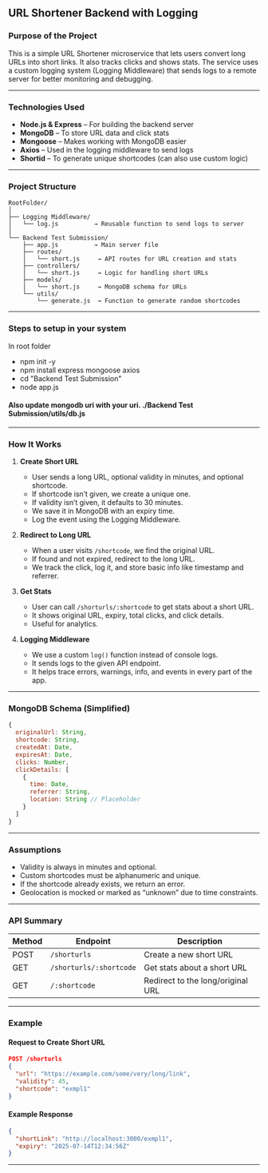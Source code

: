## URL Shortener Backend with Logging

### Purpose of the Project

This is a simple URL Shortener microservice that lets users convert long URLs into short links. It also tracks clicks and shows stats. The service uses a custom logging system (Logging Middleware) that sends logs to a remote server for better monitoring and debugging.

---

### Technologies Used

* **Node.js & Express** – For building the backend server
* **MongoDB** – To store URL data and click stats
* **Mongoose** – Makes working with MongoDB easier
* **Axios** – Used in the logging middleware to send logs
* **Shortid** – To generate unique shortcodes (can also use custom logic)

---

### Project Structure

```
RootFolder/
│
├── Logging Middleware/
│   └── log.js          → Reusable function to send logs to server
│
└── Backend Test Submission/
    ├── app.js          → Main server file
    ├── routes/
    │   └── short.js     → API routes for URL creation and stats
    ├── controllers/
    │   └── short.js     → Logic for handling short URLs
    ├── models/
    │   └── short.js     → MongoDB schema for URLs
    └── utils/
        └── generate.js  → Function to generate random shortcodes
```

---
### Steps to setup in your system

In root folder
- npm init -y
- npm install express mongoose axios
- cd "Backend Test Submission"
- node app.js
  
#### Also update mongodb uri with your uri. ./Backend Test Submission/utils/db.js

---

### How It Works

1. **Create Short URL**

   * User sends a long URL, optional validity in minutes, and optional shortcode.
   * If shortcode isn’t given, we create a unique one.
   * If validity isn’t given, it defaults to 30 minutes.
   * We save it in MongoDB with an expiry time.
   * Log the event using the Logging Middleware.

2. **Redirect to Long URL**

   * When a user visits `/shortcode`, we find the original URL.
   * If found and not expired, redirect to the long URL.
   * We track the click, log it, and store basic info like timestamp and referrer.

3. **Get Stats**

   * User can call `/shorturls/:shortcode` to get stats about a short URL.
   * It shows original URL, expiry, total clicks, and click details.
   * Useful for analytics.

4. **Logging Middleware**

   * We use a custom `log()` function instead of console logs.
   * It sends logs to the given API endpoint.
   * It helps trace errors, warnings, info, and events in every part of the app.

---

### MongoDB Schema (Simplified)

```js
{
  originalUrl: String,
  shortcode: String,
  createdAt: Date,
  expiresAt: Date,
  clicks: Number,
  clickDetails: [
    {
      time: Date,
      referrer: String,
      location: String // Placeholder
    }
  ]
}
```

---

### Assumptions

* Validity is always in minutes and optional.
* Custom shortcodes must be alphanumeric and unique.
* If the shortcode already exists, we return an error.
* Geolocation is mocked or marked as “unknown” due to time constraints.

---

### API Summary

| Method | Endpoint                | Description                       |
| ------ | ----------------------- | --------------------------------- |
| POST   | `/shorturls`            | Create a new short URL            |
| GET    | `/shorturls/:shortcode` | Get stats about a short URL       |
| GET    | `/:shortcode`           | Redirect to the long/original URL |

---

### Example

#### Request to Create Short URL

```json
POST /shorturls
{
  "url": "https://example.com/some/very/long/link",
  "validity": 45,
  "shortcode": "exmpl1"
}
```

#### Example Response

```json
{
  "shortLink": "http://localhost:3000/exmpl1",
  "expiry": "2025-07-14T12:34:56Z"
}
```

---

